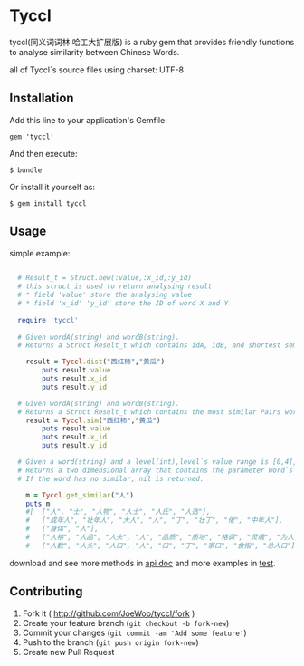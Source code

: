 # Tyccl

tyccl(同义词词林 哈工大扩展版) is a  ruby gem that provides friendly functions to analyse similarity between Chinese Words.

all of Tyccl`s source files using charset: UTF-8

## Installation

Add this line to your application's Gemfile:

    gem 'tyccl'

And then execute:

    $ bundle

Or install it yourself as:

    $ gem install tyccl

## Usage
 
simple example:

```ruby
  
  # Result_t = Struct.new(:value,:x_id,:y_id)
  # this struct is used to return analysing result
  # * field 'value' store the analysing value
  # * field 'x_id' 'y_id' store the ID of word X and Y 
	
  require 'tyccl'
 
  # Given wordA(string) and wordB(string). 
  # Returns a Struct Result_t which contains idA, idB, and shortest semantic distance(int) between wordA and wordB. 

  	result = Tyccl.dist("西红柿","黄瓜") 
	  	puts result.value
	  	puts result.x_id
	  	puts result.y_id

  # Given wordA(string) and wordB(string).
  # Returns a Struct Result_t which contains the most similar Pairs wordA`s ID and wordB`s ID, and similarity(float) between idA and idB.
  	result = Tyccl.sim("西红柿","黄瓜")
	  	puts result.value
	  	puts result.x_id
	  	puts result.y_id

  # Given a word(string) and a level(int),level`s value range is [0,4],4 is default, value of level is more bigger, the similarity between returned words and the given word is more less.   
  # Returns a two dimensional array that contains the parameter Word`s similar words which divided by different ID that the word matchs.
  # If the word has no similar, nil is returned.

	m = Tyccl.get_similar("人")  
	puts m
	#[	["人", "士", "人物", "人士", "人氏", "人选"],
 	#	["成年人", "壮年人", "大人", "人", "丁", "壮丁", "佬", "中年人"],
 	#	["身体", "人"],
 	#	["人格", "人品", "人头", "人", "品质", "质地", "格调", "灵魂", "为人"],
 	#	["人数", "人头", "人口", "人", "口", "丁", "家口", "食指", "总人口"]	]

```

download and see more methods in [api doc](https://github.com/JoeWoo/tyccl/blob/master/doc/index.html) and more examples in [test](https://github.com/JoeWoo/tyccl/blob/master/test/test_tyccl.rb).

## Contributing

1. Fork it ( http://github.com/JoeWoo/tyccl/fork )
2. Create your feature branch (`git checkout -b fork-new`)
3. Commit your changes (`git commit -am 'Add some feature'`)
4. Push to the branch (`git push origin fork-new`)
5. Create new Pull Request

